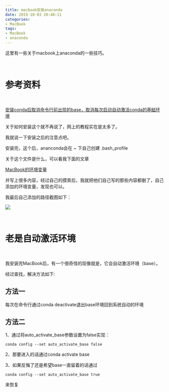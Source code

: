 ```yaml
---
title: macbook安装anaconda
date: 2019-10-03 20:48:11
categories:
- MacBook
tags:
- MacBook
- anaconda
---
```

这里有一些关于macbook上anaconda的一些技巧。

<!-- more -->

<br/>

# 参考资料

<br/>

[安装conda后取消命令行前出现的base，取消每次启动自动激活conda的基础环境](https://blog.csdn.net/u014734886/article/details/90718719)

关于如何安装这个就不再说了，网上的教程实在是太多了。

我就说一下安装之后的注意点吧。

安装完，这个后，ananconda会在 ~ 下自己创建 .bash_profile

关于这个文件是什么，可以看我下面的文章

[MacBook的环境变量](https://benpaodewoniu.github.io/2019/10/03/macbook0/)

并写上很多内容，经过自己的摸索后，我就把他们自己写的那些内容都删了，自己添加的环境变量，发现也可以。

我最后自己添加的路径截图如下：

![](/images/macbook/3_0.png)

<br/>

# 老是自动激活环境

<br/>

我安装完MacBook后，有一个很奇怪的现像就是，它会自动激活环境（base）。

经过查找，解决方法如下:

## 方法一

每次在命令行通过conda deactivate退出base环境回到系统自动的环境

## 方法二

1、通过将auto_activate_base参数设置为false实现：

	conda config --set auto_activate_base false
	
2、那要进入的话通过conda activate base

3、如果反悔了还是希望base一直留着的话通过

	conda config --set auto_activate_base true
	
来恢复

